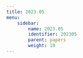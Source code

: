 ```yaml
---
title: 2023.05
menu:
    sidebar:
        name: 2023.05
        identifier: 202305
        parent: papers
        weight: 10
---
```

            